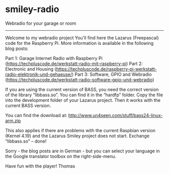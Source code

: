 # smiley-radio
Webradio for your garage or room

****************************************************
Welcome to my webradio project
You'll find here the Lazarus (Freepascal) code for the Raspberry Pi. 
More information is available in the following blog posts:

Part 1: Garage Internet Radio with Raspberry Pi (https://techpluscode.de/werkstatt-radio-mit-raspberry-pi)
Part 2: Electronic and Housing (https://techpluscode.de/raspberry-pi-werkstatt-radio-elektronik-und-gehaeuse/)
Part 3: Software, GPIO and Webradio (https://techpluscode.de/werkstatt-radio-software-gpio-und-webradio)


If you are using the current version of BASS, you need the correct version of the library “libbass.so”. You can find it in the “hardfp” folder. Copy the file into the development folder of your Lazarus project. Then it works with the current BASS version.

You can find the download at:
http://www.un4seen.com/stuff/bass24-linux-arm.zip

This also applies if there are problems with the current Raspbian version (Kernel 4.19) and the Lazarus Smiley project does not start. Exchange “libbass.so” – done!


Sorry - the blog posts are in German - but you can select your language in the Google translator toolbox on the right-side-menu.

Have fun with the player!
Thomas
